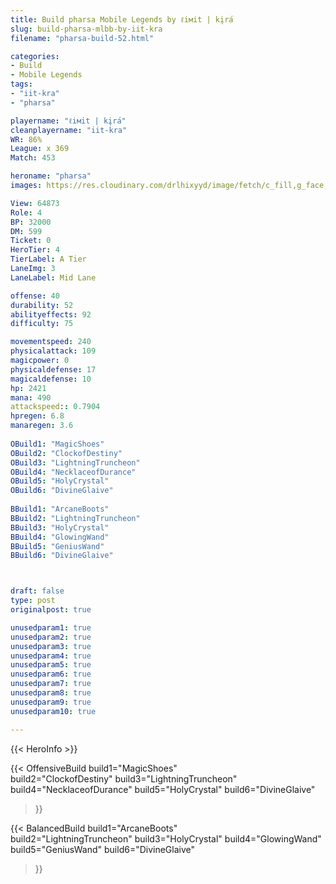 ```yaml
---
title: Build pharsa Mobile Legends by ℓiмit | kįra้
slug: build-pharsa-mlbb-by-iit-kra
filename: "pharsa-build-52.html"

categories: 
- Build 
- Mobile Legends
tags: 
- "iit-kra"
- "pharsa"

playername: "ℓiмit | kįra้"
cleanplayername: "iit-kra"
WR: 86%
League: x 369
Match: 453 

heroname: "pharsa"
images: https://res.cloudinary.com/drlhixyyd/image/fetch/c_fill,g_face,f_auto/https://cdn2-build.mobagenie.my.id/p/images/banner/full/pharsa.jpg

View: 64873 
Role: 4 
BP: 32000
DM: 599 
Ticket: 0 
HeroTier: 4 
TierLabel: A Tier 
LaneImg: 3
LaneLabel: Mid Lane

offense: 40 
durability: 52 
abilityeffects: 92 
difficulty: 75 

movementspeed: 240
physicalattack: 109
magicpower: 0
physicaldefense: 17
magicaldefense: 10
hp: 2421
mana: 490
attackspeed:: 0.7904
hpregen: 6.8
manaregen: 3.6
 
OBuild1: "MagicShoes"  
OBuild2: "ClockofDestiny" 
OBuild3: "LightningTruncheon" 
OBuild4: "NecklaceofDurance" 
OBuild5: "HolyCrystal" 
OBuild6: "DivineGlaive" 
 
BBuild1: "ArcaneBoots"  
BBuild2: "LightningTruncheon" 
BBuild3: "HolyCrystal" 
BBuild4: "GlowingWand" 
BBuild5: "GeniusWand" 
BBuild6: "DivineGlaive"



draft: false
type: post
originalpost: true

unusedparam1: true
unusedparam2: true
unusedparam3: true
unusedparam4: true
unusedparam5: true
unusedparam6: true
unusedparam7: true
unusedparam8: true
unusedparam9: true
unusedparam10: true

---
```


{{< HeroInfo >}} 

{{< OffensiveBuild 
build1="MagicShoes"  
build2="ClockofDestiny" 
build3="LightningTruncheon" 
build4="NecklaceofDurance" 
build5="HolyCrystal" 
build6="DivineGlaive" 
 >}} 

{{< BalancedBuild 
build1="ArcaneBoots"  
build2="LightningTruncheon" 
build3="HolyCrystal" 
build4="GlowingWand" 
build5="GeniusWand" 
build6="DivineGlaive" 
 >}}

